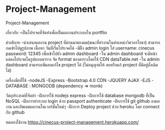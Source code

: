 # Project-Management
 Project-Management

เกี่ยวกับ
-เป็นโปรเจคที่จัดทำเพื่อเป็นผลงานประกอบใน portflio

คำอธิบาย
-นำเสนอผลงาน project ที่ผ่านมาของผม(ขณะที่ทำงานในตำแหน่งวิศวกรโยธา) สามารถกดเข้าไปดูรูปภาพ เนื้อหา วันที่เริ่มโปรเจคได้
-มีฝั่ง admin login ใส่ username: cinecus password: 12345 เพื่อเข้าไปยัง admin dashboard
-ใน admin dashboard จะมีหน้าแสดงโปรเจคในรูปแบบตาราง จัด format ของตารางโดยใช้ CDN dataTable.net
-ใน admin dashboard สามารถเพิ่มลบแก้ไข project ได้ (ไม่อนุญาตให้ ลบหรือแก้ project ที่มีอยู่ดั้งเดิมได้)

เครื่องมือที่ใช้
-nodeJS
-Express
-Bootstrap 4.0 CDN
-JQUERY AJAX
-EJS
-DATABASE : MONGODB (dependency => monk)

วัตถุประสงค์ที่จัดทำ
-ฝึกการใช้ nodejs express 
-ฝึกการใช้ database mongodb ที่เป็น NoSQL
-ฝึกการทำระบบ login ด้วย passport authenticate
-ฝึกการใช้ git github ลงผลงาน และอัพเดตผลงานในเวอร์ชั่นใหม่ๆ
-ฝึกการ Deploy project ด้วย heroku โดย connect กับ github

ทดลองใช้งาน
https://cinecus-project-management.herokuapp.com/
